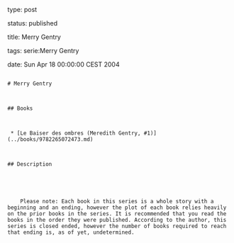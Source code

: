 type: post
status: published
title: Merry Gentry
tags: serie:Merry Gentry
date: Sun Apr 18 00:00:00 CEST 2004
~~~~~~
# Merry Gentry

## Books

 * [Le Baiser des ombres (Meredith Gentry, #1)](../books/9782265072473.md)

## Description


    Please note: Each book in this series is a whole story with a beginning and an ending, however the plot of each book relies heavily on the prior books in the series. It is recommended that you read the books in the order they were published. According to the author, this series is closed ended, however the number of books required to reach that ending is, as of yet, undetermined.


